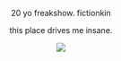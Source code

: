 <div align="center">

20 yo freakshow. fictionkin

this place drives me insane.

</div>

<div align="center">

  ![](https://komarev.com/ghpvc/?username=rozzychill&color=fd2f00&style=plastic&label=eggs)
  
</div>
